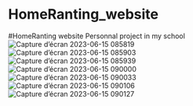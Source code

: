 # HomeRanting_website
#HomeRanting website
Personnal project in my school
![Capture d’écran 2023-06-15 085819](https://github.com/TsioryVahya/HomeRanting_website/assets/132977993/ff0c69a0-a52c-4cfb-ae2c-930924f50289)
![Capture d’écran 2023-06-15 085903](https://github.com/TsioryVahya/HomeRanting_website/assets/132977993/8c71d73b-0227-48cb-9ce3-9fc03cb12a01)
![Capture d’écran 2023-06-15 085939](https://github.com/TsioryVahya/HomeRanting_website/assets/132977993/55ec1b43-a43c-4158-b2dc-9d81e72935be)
![Capture d’écran 2023-06-15 090000](https://github.com/TsioryVahya/HomeRanting_website/assets/132977993/4f847375-abd8-4f82-9ae3-2d417b5caa91)
![Capture d’écran 2023-06-15 090033](https://github.com/TsioryVahya/HomeRanting_website/assets/132977993/7bd72f68-ed18-4e0b-9f78-950bc2cc9a69)
![Capture d’écran 2023-06-15 090106](https://github.com/TsioryVahya/HomeRanting_website/assets/132977993/e22ef1c5-7338-40d2-ba7f-a58ac612caca)
![Capture d’écran 2023-06-15 090127](https://github.com/TsioryVahya/HomeRanting_website/assets/132977993/82a3d714-2fba-4ddf-ae32-c045e39d08a8)
